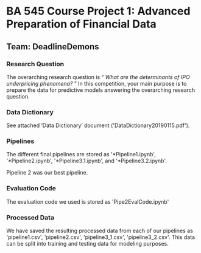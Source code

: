 # BA 545 Course Project 1: Advanced Preparation of Financial Data
## Team: DeadlineDemons

### Research Question
The overarching research question is “ _What are the determinants of IPO underpricing phenomena?_ ” In this competition, your main purpose is to prepare the data for predictive models answering the overarching research question.

### Data Dictionary
See attached ‘Data Dictionary’ document ('DataDictionary20190115.pdf').

### Pipelines
The different final pipelines are stored as '*Pipeline1.ipynb', '*Pipeline2.ipynb', '*Pipeline3.1.ipynb', and '*Pipeline3.2.ipynb'. 

Pipeline 2 was our best pipeline.

### Evaluation Code
The evaluation code we used is stored as 'Pipe2EvalCode.ipynb'

### Processed Data
We have saved the resulting processed data from each of our pipelines as 'pipeline1.csv', 'pipeline2.csv', 'pipeline3_1.csv', 'pipeline3_2.csv'. This data can be split into training and testing data for modeling purposes.